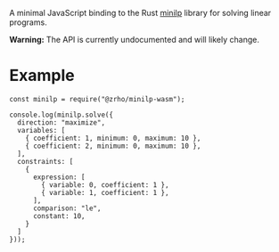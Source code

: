 A minimal JavaScript binding to the Rust
[minilp](https://github.com/ztlpn/minilp/) library for solving linear programs.

**Warning:** The API is currently undocumented and will likely change.

# Example

```
const minilp = require("@zrho/minilp-wasm");

console.log(minilp.solve({
  direction: "maximize",
  variables: [
    { coefficient: 1, minimum: 0, maximum: 10 },
    { coefficient: 2, minimum: 0, maximum: 10 },
  ],
  constraints: [
    { 
      expression: [
        { variable: 0, coefficient: 1 },
        { variable: 1, coefficient: 1 },
      ],
      comparison: "le",
      constant: 10,
    }
  ]
}));
```
